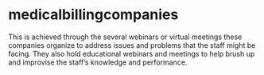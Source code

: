 # medicalbillingcompanies
This is achieved through the several webinars or virtual meetings these companies organize to address issues and problems that the staff might be facing. They also hold educational webinars and meetings to help brush up and improvise the staff’s knowledge and performance.
